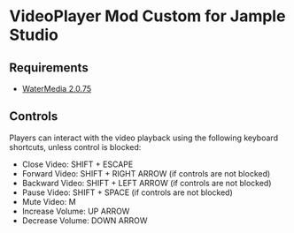 # VideoPlayer Mod Custom for Jample Studio

## Requirements
- [WaterMedia 2.0.75](https://modrinth.com/mod/watermedia/version/2.0.75)

## Controls
Players can interact with the video playback using the following keyboard shortcuts, unless control is blocked:

- Close Video: SHIFT + ESCAPE
- Forward Video: SHIFT + RIGHT ARROW (if controls are not blocked)
- Backward Video: SHIFT + LEFT ARROW (if controls are not blocked)
- Pause Video: SHIFT + SPACE (if controls are not blocked)
- Mute Video: M
- Increase Volume: UP ARROW
- Decrease Volume: DOWN ARROW

